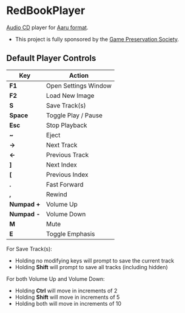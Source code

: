 # RedBookPlayer

[Audio CD](https://en.wikipedia.org/wiki/Compact_Disc_Digital_Audio) player for [Aaru format](https://github.com/aaru-dps/Aaru).

* This project is fully sponsored by the [Game Preservation Society](https://www.gamepres.org/en/).

## Default Player Controls

| Key | Action |
| --- | ------ |
| **F1**  | Open Settings Window |
| **F2** | Load New Image |
| **S** | Save Track(s) |
| **Space** | Toggle Play / Pause |
| **Esc** | Stop Playback |
| **~** | Eject |
| **&#8594;** | Next Track |
| **&#8592;** | Previous Track |
| **]** | Next Index |
| **[** | Previous Index |
| **.** | Fast Forward |
| **,** | Rewind |
| **Numpad +** | Volume Up |
| **Numpad -** | Volume Down |
| **M** | Mute |
| **E** | Toggle Emphasis |

For Save Track(s):
- Holding no modifying keys will prompt to save the current track
- Holding **Shift** will prompt to save all tracks (including hidden)

For both Volume Up and Volume Down:
- Holding **Ctrl** will move in increments of 2
- Holding **Shift** will move in increments of 5
- Holding both will move in increments of 10